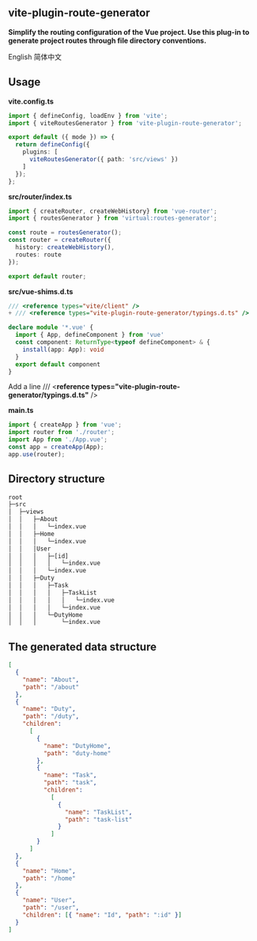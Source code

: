 ## vite-plugin-route-generator
**Simplify the routing configuration of the Vue project. Use this plug-in to generate project routes through file directory conventions.**

<a herf="./README.md">English</a>   <a herf="./README-zh-CN.md">简体中文</a>

## Usage

**vite.config.ts**

```ts
import { defineConfig, loadEnv } from 'vite';
import { viteRoutesGenerator } from 'vite-plugin-route-generator';

export default ({ mode }) => {
  return defineConfig({
    plugins: [
      viteRoutesGenerator({ path: 'src/views' })
    ]
  });
};
```

**src/router/index.ts**

```ts
import { createRouter, createWebHistory} from 'vue-router';
import { routesGenerator } from 'virtual:routes-generator';

const route = routesGenerator();
const router = createRouter({
  history: createWebHistory(),
  routes: route
});

export default router;
```

**src/vue-shims.d.ts**

```ts
/// <reference types="vite/client" />
+ /// <reference types="vite-plugin-route-generator/typings.d.ts" />

declare module '*.vue' {
  import { App, defineComponent } from 'vue'
  const component: ReturnType<typeof defineComponent> & {
    install(app: App): void
  }
  export default component
}
```

Add a line /// <**reference types="vite-plugin-route-generator/typings.d.ts"** />

**main.ts**

```ts
import { createApp } from 'vue';
import router from './router';
import App from './App.vue';
const app = createApp(App);
app.use(router);
```
## Directory structure

```txt
root
├─src
│  ├─views
│  │   ├─About
│  │   │   └─index.vue
│  │   ├─Home
│  │   │   └─index.vue
│  │   │User
│  │   │   ├─[id]
│  │   │   │   └─index.vue
│  │   │   └─index.vue
│  │   ├─Duty
│  │   │   ├─Task
│  │   │   │   ├─TaskList
│  │   │   │   │   └─index.vue
│  │   │   │   └─index.vue
│  │   │   └─DutyHome
│  │   │       └─index.vue
```
## The generated data structure

```json
[
  {
    "name": "About",
    "path": "/about"
  },
  {
    "name": "Duty",
    "path": "/duty",
    "children":
      [
        {
          "name": "DutyHome",
          "path": "duty-home"
        },
        {
          "name": "Task", 
          "path": "task",
          "children":
            [
              {
                "name": "TaskList",
                "path": "task-list"
              }
            ]
        }
      ]
  },
  {
    "name": "Home",
    "path": "/home"
  },
  {
    "name": "User",
    "path": "/user",
    "children": [{ "name": "Id", "path": ":id" }]
  }
]
```
